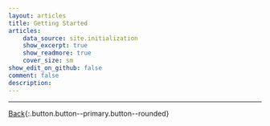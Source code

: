 ```yaml
---
layout: articles
title: Getting Started
articles:
    data_source: site.initialization
    show_excerpt: true
    show_readmore: true
    cover_size: sm
show_edit_on_github: false
comment: false
description: 
---
```


<div class="article__content" markdown="1">

---

[Back](https://wrelks.com){:.button.button--primary.button--rounded}

</div>